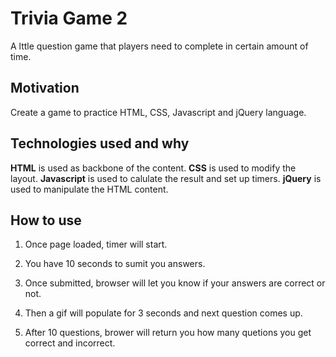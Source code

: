 # Trivia Game 2
A lttle question game that players need to complete in certain amount of time.

## Motivation
Create a game to practice HTML, CSS, Javascript and jQuery language.

## Technologies used and why
**HTML** is used as backbone of the content.
**CSS** is used to modify the layout.
**Javascript** is used to calulate the result and set up timers.
**jQuery** is used to manipulate the HTML content.

## How to use
1. Once page loaded, timer will start.

2. You have 10 seconds to sumit you answers.

3. Once submitted, browser will let you know if your answers are correct or not. 

4. Then a gif will populate for 3 seconds and next question comes up.

5. After 10 questions, brower will return you how many quetions you get correct and incorrect.